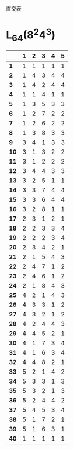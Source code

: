 直交表
# L<sub>64</sub>(8<sup>2</sup>4<sup>3</sup>)
|      |**1**|**2**|**3**|**4**|**5**|
|------|-----|-----|-----|-----|-----|
|**1** |1    |1    |1    |1    |1    |
|**2** |1    |4    |3    |4    |4    |
|**3** |1    |4    |2    |4    |4    |
|**4** |1    |1    |4    |1    |1    |
|**5** |1    |3    |5    |3    |3    |
|**6** |1    |2    |7    |2    |2    |
|**7** |1    |2    |6    |2    |2    |
|**8** |1    |3    |8    |3    |3    |
|**9** |3    |4    |1    |3    |3    |
|**10**|3    |1    |3    |2    |2    |
|**11**|3    |1    |2    |2    |2    |
|**12**|3    |4    |4    |3    |3    |
|**13**|3    |2    |5    |1    |1    |
|**14**|3    |3    |7    |4    |4    |
|**15**|3    |3    |6    |4    |4    |
|**16**|3    |2    |8    |1    |1    |
|**17**|2    |3    |1    |2    |1    |
|**18**|2    |2    |3    |3    |4    |
|**19**|2    |2    |2    |3    |4    |
|**20**|2    |3    |4    |2    |1    |
|**21**|2    |1    |5    |4    |3    |
|**22**|2    |4    |7    |1    |2    |
|**23**|2    |4    |6    |1    |2    |
|**24**|2    |1    |8    |4    |3    |
|**25**|4    |2    |1    |4    |3    |
|**26**|4    |3    |3    |1    |2    |
|**27**|4    |3    |2    |1    |2    |
|**28**|4    |2    |4    |4    |3    |
|**29**|4    |4    |5    |2    |1    |
|**30**|4    |1    |7    |3    |4    |
|**31**|4    |1    |6    |3    |4    |
|**32**|4    |4    |8    |2    |1    |
|**33**|5    |2    |1    |4    |2    |
|**34**|5    |3    |3    |1    |3    |
|**35**|5    |3    |2    |1    |3    |
|**36**|5    |2    |4    |4    |2    |
|**37**|5    |4    |5    |3    |4    |
|**38**|5    |1    |7    |2    |1    |
|**39**|5    |1    |6    |3    |1    |
|**40**|1    |1    |1    |1    |1    |
